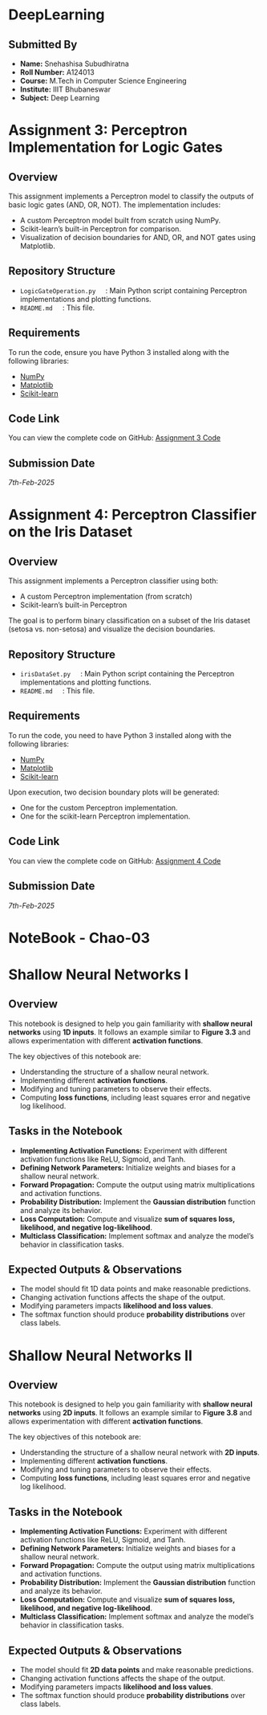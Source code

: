 # DeepLearning
## Submitted By  
- **Name:** Snehashisa Subudhiratna  
- **Roll Number:** A124013
- **Course:** M.Tech in Computer Science Engineering  
- **Institute:** IIIT Bhubaneswar  
- **Subject:** Deep Learning    

# Assignment 3: Perceptron Implementation for Logic Gates  

## Overview  

This assignment implements a Perceptron model to classify the outputs of basic logic gates (AND, OR, NOT). The implementation includes:  
- A custom Perceptron model built from scratch using NumPy.  
- Scikit-learn’s built-in Perceptron for comparison.  
- Visualization of decision boundaries for AND, OR, and NOT gates using Matplotlib.  

## Repository Structure  

- `LogicGateOperation.py` &nbsp;&nbsp;&nbsp;&nbsp;: Main Python script containing Perceptron implementations and plotting functions.  
- `README.md` &nbsp;&nbsp;&nbsp;&nbsp;: This file.  

## Requirements  

To run the code, ensure you have Python 3 installed along with the following libraries:  
- [NumPy](https://numpy.org/)  
- [Matplotlib](https://matplotlib.org/)  
- [Scikit-learn](https://scikit-learn.org/)  
## Code Link 

You can view the complete code on GitHub:
[Assignment 3 Code](https://github.com/SnehashisRatna/DeepLearning/blob/main/LogicGateOperation.ipynb)

## Submission Date
*7th-Feb-2025*

# Assignment 4: Perceptron Classifier on the Iris Dataset
 ## Overview
  This assignment implements a Perceptron classifier using both:
  - A custom Perceptron implementation (from scratch)
  - Scikit-learn’s built-in Perceptron

 The goal is to perform binary classification on a subset of the Iris dataset (setosa vs. non-setosa) and visualize the decision boundaries.
 
 ## Repository Structure
 
 - `irisDataSet.py` &nbsp;&nbsp;&nbsp;&nbsp;: Main Python script containing the Perceptron implementations and plotting functions.
 - `README.md` &nbsp;&nbsp;&nbsp;&nbsp;: This file.
 
 ## Requirements
 
 To run the code, you need to have Python 3 installed along with the following libraries:
 - [NumPy](https://numpy.org/)
 - [Matplotlib](https://matplotlib.org/)
 - [Scikit-learn](https://scikit-learn.org/)
 
 
 
 Upon execution, two decision boundary plots will be generated:
 - One for the custom Perceptron implementation.
 - One for the scikit-learn Perceptron implementation.
 
 ## Code Link
 
 You can view the complete code on GitHub:
 [Assignment 4 Code](https://github.com/SnehashisRatna/DeepLearning/blob/main/IrisDataSet.ipynb)

   ## Submission Date
   
   *7th-Feb-2025*

# NoteBook - Chao-03

# **Shallow Neural Networks I**

## **Overview**  
This notebook is designed to help you gain familiarity with **shallow neural networks** using **1D inputs**. It follows an example similar to **Figure 3.3** and allows experimentation with different **activation functions**.  

The key objectives of this notebook are:  
- Understanding the structure of a shallow neural network.  
- Implementing different **activation functions**.  
- Modifying and tuning parameters to observe their effects.  
- Computing **loss functions**, including least squares error and negative log likelihood.  

## **Tasks in the Notebook**  
- **Implementing Activation Functions:** Experiment with different activation functions like ReLU, Sigmoid, and Tanh.  
- **Defining Network Parameters:** Initialize weights and biases for a shallow neural network.  
- **Forward Propagation:** Compute the output using matrix multiplications and activation functions.  
- **Probability Distribution:** Implement the **Gaussian distribution** function and analyze its behavior.  
- **Loss Computation:** Compute and visualize **sum of squares loss, likelihood, and negative log-likelihood**.  
- **Multiclass Classification:** Implement softmax and analyze the model’s behavior in classification tasks.  

## **Expected Outputs & Observations**  
- The model should fit 1D data points and make reasonable predictions.  
- Changing activation functions affects the shape of the output.  
- Modifying parameters impacts **likelihood and loss values**.  
- The softmax function should produce **probability distributions** over class labels.

# **Shallow Neural Networks II**  

## **Overview**  
This notebook is designed to help you gain familiarity with **shallow neural networks** using **2D inputs**. It follows an example similar to **Figure 3.8** and allows experimentation with different **activation functions**.  

The key objectives of this notebook are:  
- Understanding the structure of a shallow neural network with **2D inputs**.  
- Implementing different **activation functions**.  
- Modifying and tuning parameters to observe their effects.  
- Computing **loss functions**, including least squares error and negative log likelihood.  

## **Tasks in the Notebook**  
- **Implementing Activation Functions:** Experiment with different activation functions like ReLU, Sigmoid, and Tanh.  
- **Defining Network Parameters:** Initialize weights and biases for a shallow neural network.  
- **Forward Propagation:** Compute the output using matrix multiplications and activation functions.  
- **Probability Distribution:** Implement the **Gaussian distribution** function and analyze its behavior.  
- **Loss Computation:** Compute and visualize **sum of squares loss, likelihood, and negative log-likelihood**.  
- **Multiclass Classification:** Implement softmax and analyze the model’s behavior in classification tasks.  

## **Expected Outputs & Observations**  
- The model should fit **2D data points** and make reasonable predictions.  
- Changing activation functions affects the shape of the output.  
- Modifying parameters impacts **likelihood and loss values**.  
- The softmax function should produce **probability distributions** over class labels.  



